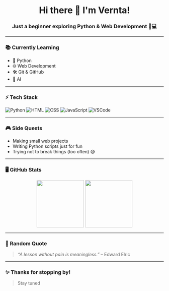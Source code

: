 

<h1 align="center">Hi there 👋 I'm Vernta!</h1>
<h3 align="center">Just a beginner exploring Python & Web Development 🐍💻</h3>

---

### 📚 Currently Learning
- 🐍 Python 
- 🌐 Web Development  
- 🛠️ Git & GitHub
- 🤖 AI

---

### ⚡ Tech Stack

![Python](https://img.shields.io/badge/Python-3670A0?style=for-the-badge&logo=python&logoColor=ffdd54)
![HTML](https://img.shields.io/badge/HTML-E34F26?style=for-the-badge&logo=html5&logoColor=white)
![CSS](https://img.shields.io/badge/CSS-1572B6?style=for-the-badge&logo=css3&logoColor=white)
![JavaScript](https://img.shields.io/badge/JavaScript-f7df1e?style=for-the-badge&logo=javascript&logoColor=black)
![VSCode](https://img.shields.io/badge/VS%20Code-007ACC?style=for-the-badge&logo=visual-studio-code&logoColor=white)

---

### 🎮 Side Quests
- Making small web projects
- Writing Python scripts just for fun
- Trying not to break things (too often) 😅

---

### 🖥️ GitHub Stats

<p align="center">
  <img src="https://github-readme-stats.vercel.app/api?username=vernta&show_icons=true&theme=tokyonight" height="150"/>
  <img src="https://github-readme-stats.vercel.app/api/top-langs/?username=vernta&layout=compact&theme=tokyonight" height="150"/>
</p>

---

### 🎴 Random Quote
> *“A lesson without pain is meaningless.”* – Edward Elric

---

### ✨ Thanks for stopping by!
> Stay tuned
